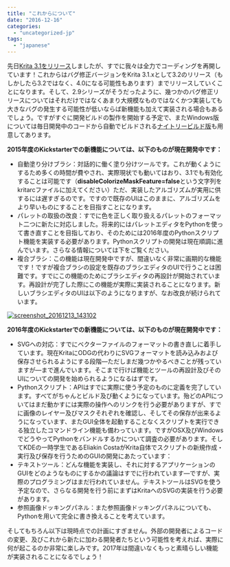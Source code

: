 ```yaml
---
title: "これからについて"
date: "2016-12-16"
categories: 
  - "uncategorized-jp"
tags: 
  - "japanese"
---
```


先日[Krita 3.1をリリース](https://krita.org/jp/item/krita-3-1-released-jp/)しましたが、すでに我々は全力でコーディングを再開しています！これからはバグ修正バージョンをKrita 3.1.xとして3.2のリリース（もしかしたら3.2ではなく、4.0になる可能性もあります）までリリースしていくことになります。そして、2.9シリーズがそうだったように、幾つかのバグ修正リリースについてはそれだけではなくあまり大規模なものではなくかつ実装しても大きなバグの発生する可能性が低いならば新機能も加えて実装される場合もあるでしょう。ですがすぐに開発ビルドの製作を開始する予定で、またWindows版については毎日開発中のコードから自動でビルドされる[ナイトリービルド版](https://ci.appveyor.com/project/alvinhochun/krita-packaging/build/artifacts)も用意してあります。

**2015年度のKickstarterでの新機能については、以下のものが現在開発中です：**

- 自動塗り分けブラシ：対話的に働く塗り分けツールです。これが動くようにするため多くの時間が費やされ、実際現状でも動いてはおり、3.1でも有効化することは可能です（**disableColorizeMaskFeature=false**という文字列をkritarcファイルに加えてください）ただ、実装したアルゴリズムが実用に供するには遅すぎるのです。ですので既存のUIはこのままに、アルゴリズムをより早いものにすることを目指すことになります。
- パレットの取扱の改良：すでに色を正しく取り扱えるパレットのフォーマット二つに新たに対応しました。将来的にはパレットエディタをPythonを使って書き直すことを目指しており、そのためには2016年度のPythonスクリプト機能を実装する必要があります。Pythonスクリプトの開発は現在順調に進んでいます。さらなる情報については下をご覧ください。
- 複合ブラシ：この機能は現在開発中ですが、間違いなく非常に画期的な機能です！ですが複合ブラシの設定を既存のブラシエディタのUIで行うことは困難です。すでにこの機能のためにブラシエディタの再設計が開始されています。再設計が完了した際にこの機能が実際に実装されることになります。新しいブラシエディタのUIは以下のようになりますが、なお改良が続けられています。

[![screenshot_20161213_143102](/images/posts/2016/Screenshot_20161213_143102-300x180.png)](/images/posts/2016/Screenshot_20161213_143102.png)

**2016年度のKickstarterでの新機能については、以下のものが現在開発中です：**

- SVGへの対応：すでにベクターファイルのフォーマットの書き直しに着手しています。現在KritaにODGの代わりにSVGフォーマットを読み込みおよび保存させられるようにする段階―ただしまだ幾つかやるべきことが残っていますが―まで進んでいます。そこまで行けば機能とツールの再設計及びそのUIについての開発を始められるようになるはずです。
- Pythonスクリプト：APIはすでに実際に使う予定のものに定義を完了しています。すべてがちゃんとビルド及び動くようになっています。殆どのAPIについてはまだ動かすには実際の操作へのリンクを行う必要がありますが、すでに画像のレイヤー及びマスクそれぞれを確認し、そしてその保存が出来るようになっています、またGUI全体を起動することなくスクリプトを実行できる独立したコマンドライン機能も備わっています。ですがOSX及びWindowsでどうやってPythonをバンドルするかについて調査の必要があります。そしてKDEの一時学生であるEliakin CostaがKrita自体でスクリプトの新規作成・実行及び保存を行うためのGUIの開発にあたっています：
- テキストツール：どんな機能を実装し、それに対するアプリケーションのGUIをどのようなものにするかの議論はすでに行われています―ですが、実際のプログラミングはまだ行われていません。テキストツールはSVGを使う予定なので、さらなる開発を行う前にまずはKritaへのSVGの実装を行う必要があります。
- 参照画像ドッキングパネル：また参照画像ドッキングパネルについても、Pythonを用いて完全に書き換えることを考えています。

そしてもちろん以下は現時点での計画にすぎません。外部の開発者によるコードの変更、及びこれから新たに加わる開発者たちという可能性を考えれば、実際に何が起こるのか非常に楽しみです。2017年は間違いなくもっと素晴らしい機能が実装されることになるでしょう！
